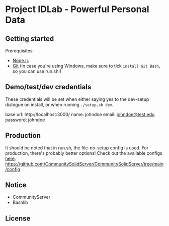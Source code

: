 # Project IDLab - Powerful Personal Data

## Getting started

Prerequisites:
- [Node.js](https://nodejs.org/en/)
- [Git](https://git-scm.com/downloads) (In case you're using Windows, make sure to tick `install Git Bash`, so you can use run.sh!)

## Demo/test/dev credentials
These credentials will be set when either saying yes to the dev-setup dialogue on install,
or when running `./setup.sh dev`.

base url: http://localhost:3000/
name: johndoe
email: johndoe@test.edu
password: johndoe

## Production
It should be noted that in run.sh, the file-no-setup config is used.
For production, there's probably better options! Check out the available configs [here](https://github.com/CommunitySolidServer/CommunitySolidServer/tree/main/config).
https://github.com/CommunitySolidServer/CommunitySolidServer/tree/main/config

## Notice
- CommunityServer
- Bashlib

## License

